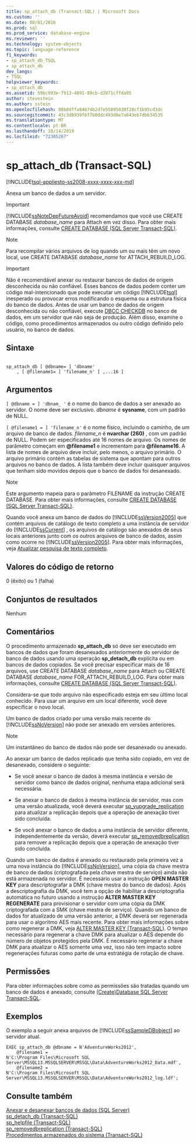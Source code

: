 ```yaml
---
title: sp_attach_db (Transact-SQL) | Microsoft Docs
ms.custom: ''
ms.date: 08/01/2016
ms.prod: sql
ms.prod_service: database-engine
ms.reviewer: ''
ms.technology: system-objects
ms.topic: language-reference
f1_keywords:
- sp_attach_db_TSQL
- sp_attach_db
dev_langs:
- TSQL
helpviewer_keywords:
- sp_attach_db
ms.assetid: 59bc993e-7913-4091-89cb-d2871cffda95
author: stevestein
ms.author: sstein
ms.openlocfilehash: 88b0dffa84674b2d7e55895830f28cf1b95cd3dc
ms.sourcegitcommit: 43c3d8939f6f7b0ddc493d8e7a643eb7db634535
ms.translationtype: MT
ms.contentlocale: pt-BR
ms.lasthandoff: 10/14/2019
ms.locfileid: "72305267"
---
```

# <a name="sp_attach_db-transact-sql"></a>sp_attach_db (Transact-SQL)
[!INCLUDE[tsql-appliesto-ss2008-xxxx-xxxx-xxx-md](../../includes/tsql-appliesto-ss2008-xxxx-xxxx-xxx-md.md)]

  Anexa um banco de dados a um servidor.  
  
> [!IMPORTANT]  
>  [!INCLUDE[ssNoteDepFutureAvoid](../../includes/ssnotedepfutureavoid-md.md)] recomendamos que você use CREATE DATABASE *database_name* para Attach em vez disso. Para obter mais informações, consulte [CREATE DATABASE &#40;SQL Server Transact-SQL&#41;](../../t-sql/statements/create-database-sql-server-transact-sql.md).  
  
> [!NOTE]  
>  Para recompilar vários arquivos de log quando um ou mais têm um novo local, use CREATE DATABASE *database_name* for ATTACH_REBUILD_LOG.  
  
> [!IMPORTANT]  
>  Não é recomendável anexar ou restaurar bancos de dados de origem desconhecida ou não confiável. Esses bancos de dados podem conter um código mal-intencionado que pode executar um código [!INCLUDE[tsql](../../includes/tsql-md.md)] inesperado ou provocar erros modificando o esquema ou a estrutura física do banco de dados. Antes de usar um banco de dados de origem desconhecida ou não confiável, execute [DBCC CHECKDB](../../t-sql/database-console-commands/dbcc-checkdb-transact-sql.md) no banco de dados, em um servidor que não seja de produção. Além disso, examine o código, como procedimentos armazenados ou outro código definido pelo usuário, no banco de dados.  
  
## <a name="syntax"></a>Sintaxe  
  
```  
  
sp_attach_db [ @dbname= ] 'dbname'  
    , [ @filename1= ] 'filename_n' [ ,...16 ]   
```  
  
## <a name="arguments"></a>Argumentos  
`[ @dbname = ] 'dbnam_ '` é o nome do banco de dados a ser anexado ao servidor. O nome deve ser exclusivo. *dbname* é **sysname**, com um padrão de NULL.  
  
`[ @filename1 = ] 'filename_n'` é o nome físico, incluindo o caminho, de um arquivo de banco de dados. *filename_n* é **nvarchar (260)** , com um padrão de NULL. Podem ser especificados até 16 nomes de arquivo. Os nomes de parâmetro começam em **\@filename1** e incrementam para **\@filename16**. A lista de nomes de arquivo deve incluir, pelo menos, o arquivo primário. O arquivo primário contém as tabelas de sistema que apontam para outros arquivos no banco de dados. A lista também deve incluir quaisquer arquivos que tenham sido movidos depois que o banco de dados foi desanexado.  
  
> [!NOTE]  
>  Este argumento mapeia para o parâmetro FILENAME da instrução CREATE DATABASE. Para obter mais informações, consulte [CREATE DATABASE &#40;SQL Server Transact-SQL&#41;](../../t-sql/statements/create-database-sql-server-transact-sql.md).  
>   
>  Quando você anexa um banco de dados do [!INCLUDE[ssVersion2005](../../includes/ssversion2005-md.md)] que contém arquivos de catálogo de texto completo a uma instância de servidor do [!INCLUDE[ssCurrent](../../includes/sscurrent-md.md)] , os arquivos de catálogo são anexados de seus locais anteriores junto com os outros arquivos de banco de dados, assim como ocorre no [!INCLUDE[ssVersion2005](../../includes/ssversion2005-md.md)]. Para obter mais informações, veja [Atualizar pesquisa de texto completo](../../relational-databases/search/upgrade-full-text-search.md).  
  
## <a name="return-code-values"></a>Valores do código de retorno  
 0 (êxito) ou 1 (falha)  
  
## <a name="result-sets"></a>Conjuntos de resultados  
 Nenhum  
  
## <a name="remarks"></a>Comentários  
 O procedimento armazenado **sp_attach_db** só deve ser executado em bancos de dados que foram desanexados anteriormente do servidor de banco de dados usando uma operação **sp_detach_db** explícita ou em bancos de dados copiados. Se você precisar especificar mais de 16 arquivos, use CREATE DATABASE *database_name* para Attach ou CREATE DATABASE *database_name* FOR_ATTACH_REBUILD_LOG. Para obter mais informações, consulte [CREATE DATABASE &#40;SQL Server Transact-SQL&#41;](../../t-sql/statements/create-database-sql-server-transact-sql.md).  
  
 Considera-se que todo arquivo não especificado esteja em seu último local conhecido. Para usar um arquivo em um local diferente, você deve especificar o novo local.  
  
 Um banco de dados criado por uma versão mais recente do [!INCLUDE[ssNoVersion](../../includes/ssnoversion-md.md)] não pode ser anexado em versões anteriores.  
  
> [!NOTE]  
>  Um instantâneo do banco de dados não pode ser desanexado ou anexado.  
  
 Ao anexar um banco de dados replicado que tenha sido copiado, em vez de desanexado, considere o seguinte:  
  
-   Se você anexar o banco de dados à mesma instância e versão de servidor como banco de dados original, nenhuma etapa adicional será necessária.  
  
-   Se anexar o banco de dados à mesma instância de servidor, mas com uma versão atualizada, você deverá executar [sp_vupgrade_replication](../../relational-databases/system-stored-procedures/sp-vupgrade-replication-transact-sql.md) para atualizar a replicação depois que a operação de anexação tiver sido concluída.  
  
-   Se você anexar o banco de dados a uma instância de servidor diferente, independentemente da versão, deverá executar [sp_removedbreplication](../../relational-databases/system-stored-procedures/sp-removedbreplication-transact-sql.md) para remover a replicação depois que a operação de anexação tiver sido concluída.  
  
 Quando um banco de dados é anexado ou restaurado pela primeira vez a uma nova instância do [!INCLUDE[ssNoVersion](../../includes/ssnoversion-md.md)], uma cópia da chave mestra de banco de dados (criptografada pela chave mestra de serviço) ainda não está armazenada no servidor. É necessário usar a instrução **OPEN MASTER KEY** para descriptografar a DMK (chave mestra do banco de dados). Após a descriptografia da DMK, você tem a opção de habilitar a descriptografia automática no futuro usando a instrução **ALTER MASTER KEY REGENERATE** para provisionar o servidor com uma cópia da DMK criptografada com a SMK (chave mestra de serviço). Quando um banco de dados for atualizado de uma versão anterior, a DMK deverá ser regenerada para usar o algoritmo AES mais recente. Para obter mais informações sobre como regenerar a DMK, veja [ALTER MASTER KEY &#40;Transact-SQL&#41;](../../t-sql/statements/alter-master-key-transact-sql.md). O tempo necessário para regenerar a chave DMK para atualizar o AES depende do número de objetos protegidos pela DMK. É necessário regenerar a chave DMK para atualizar o AES somente uma vez, isso não tem impacto sobre regenerações futuras como parte de uma estratégia de rotação de chave.  
  
## <a name="permissions"></a>Permissões  
 Para obter informações sobre como as permissões são tratadas quando um banco de dados é anexado, consulte [ &#40;Create&#41;Database SQL Server Transact-SQL](../../t-sql/statements/create-database-sql-server-transact-sql.md).  
  
## <a name="examples"></a>Exemplos  
 O exemplo a seguir anexa arquivos de [!INCLUDE[ssSampleDBobject](../../includes/sssampledbobject-md.md)] ao servidor atual.  
  
```  
EXEC sp_attach_db @dbname = N'AdventureWorks2012',   
    @filename1 =   
N'C:\Program Files\Microsoft SQL Server\MSSQL13.MSSQLSERVER\MSSQL\Data\AdventureWorks2012_Data.mdf',   
    @filename2 =   
N'C:\Program Files\Microsoft SQL Server\MSSQL13.MSSQLSERVER\MSSQL\Data\AdventureWorks2012_log.ldf';  
```  
  
## <a name="see-also"></a>Consulte também  
 [Anexar e desanexar bancos de dados &#40;SQL Server&#41;](../../relational-databases/databases/database-detach-and-attach-sql-server.md)   
 [sp_detach_db &#40;Transact-SQL&#41;](../../relational-databases/system-stored-procedures/sp-detach-db-transact-sql.md)   
 [sp_helpfile &#40;Transact-SQL&#41;](../../relational-databases/system-stored-procedures/sp-helpfile-transact-sql.md)   
 [sp_removedbreplication &#40;Transact-SQL&#41;](../../relational-databases/system-stored-procedures/sp-removedbreplication-transact-sql.md)   
 [Procedimentos armazenados do sistema &#40;Transact-SQL&#41;](../../relational-databases/system-stored-procedures/system-stored-procedures-transact-sql.md)  
  
  
